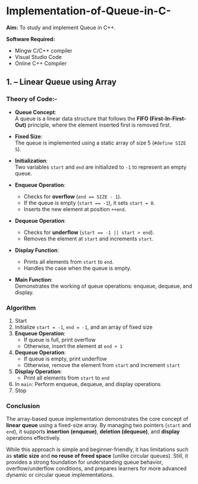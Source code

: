 # Implementation-of-Queue-in-C-


**Aim:** To study and implement Queue in C++.  

**Software Required:**  
- Mingw C/C++ compiler  
- Visual Studio Code  
- Online C++ Compiler   


## 1. – Linear Queue using Array  

### Theory of Code:-

- **Queue Concept**:  
  A queue is a linear data structure that follows the **FIFO (First-In-First-Out)** principle, where the element inserted first is removed first.  

- **Fixed Size**:  
  The queue is implemented using a static array of size 5 (`#define SIZE 5`).  

- **Initialization**:  
  Two variables `start` and `end` are initialized to `-1` to represent an empty queue.  

- **Enqueue Operation**:  
  - Checks for **overflow** (`end == SIZE - 1`).  
  - If the queue is empty (`start == -1`), it sets `start = 0`.  
  - Inserts the new element at position `++end`.  

- **Dequeue Operation**:  
  - Checks for **underflow** (`start == -1 || start > end`).  
  - Removes the element at `start` and increments `start`.  

- **Display Function**:  
  - Prints all elements from `start` to `end`.  
  - Handles the case when the queue is empty.  

- **Main Function**:  
  Demonstrates the working of queue operations: enqueue, dequeue, and display.  


### Algorithm  

1. Start  
2. Initialize `start = -1`, `end = -1`, and an array of fixed size  
3. **Enqueue Operation**:  
   - If queue is full, print overflow  
   - Otherwise, insert the element at `end + 1`  
4. **Dequeue Operation**:  
   - If queue is empty, print underflow  
   - Otherwise, remove the element from `start` and increment `start`  
5. **Display Operation**:  
   - Print all elements from `start` to `end`  
6. In `main`: Perform enqueue, dequeue, and display operations  
7. Stop  


### Conclusion  

The array-based queue implementation demonstrates the core concept of **linear queue** using a fixed-size array. By managing two pointers (`start` and `end`), it supports **insertion (enqueue)**, **deletion (dequeue)**, and **display** operations effectively.  

While this approach is simple and beginner-friendly, it has limitations such as **static size** and **no reuse of freed space** (unlike circular queues). Still, it provides a strong foundation for understanding queue behavior, overflow/underflow conditions, and prepares learners for more advanced dynamic or circular queue implementations.  
